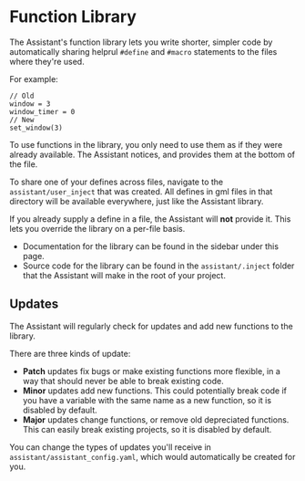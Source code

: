 # Function Library

The Assistant's function library lets you write shorter, simpler code by automatically sharing helprul `#define`
and `#macro` statements to the files where they're used.

For example:

```gml
// Old
window = 3
window_timer = 0
// New
set_window(3)
```

To use functions in the library, you only need to use them as if they were already available. The Assistant notices, and
provides them at the bottom of the file.

To share one of your defines across files, navigate to the `assistant/user_inject` that was created. All defines in gml
files in that directory will be available everywhere, just like the Assistant library.

If you already supply a define in a file, the Assistant will **not** provide it. This lets you override the library on a
per-file basis.

- Documentation for the library can be found in the sidebar under this page.
- Source code for the library can be found in the `assistant/.inject` folder that the Assistant will make in the root of
  your project.

## Updates

The Assistant will regularly check for updates and add new functions to the library.

There are three kinds of update:

- **Patch** updates fix bugs or make existing functions more flexible, in a way that should never be able to break
  existing code.
- **Minor** updates add new functions. This could potentially break code if you have a variable with the same name as a
  new function, so it is disabled by default.
- **Major** updates change functions, or remove old depreciated functions. This can easily break existing projects, so
  it is disabled by default.

You can change the types of updates you'll receive in `assistant/assistant_config.yaml`, which would automatically be
created for you.